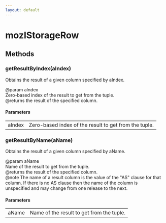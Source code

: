 ```yaml
---
layout: default
---
```


# mozIStorageRow #

## Methods ##

### getResultByIndex(aIndex) ###
  
Obtains the result of a given column specified by aIndex.  
  
@param aIndex  
       Zero-based index of the result to get from the tuple.  
@returns the result of the specified column.  
  

#### Parameters ####

<table>

<tr>
<td>aIndex</td>
<td>       Zero-based index of the result to get from the tuple.  
</td>
</tr>

</table>

### getResultByName(aName) ###
  
Obtains the result of a given column specified by aName.  
  
@param aName  
       Name of the result to get from the tuple.  
@returns the result of the specified column.  
@note The name of a result column is the value of the "AS" clause for that  
      column.  If there is no AS clause then the name of the column is  
      unspecified and may change from one release to the next.  
  

#### Parameters ####

<table>

<tr>
<td>aName</td>
<td>       Name of the result to get from the tuple.  
</td>
</tr>

</table>
